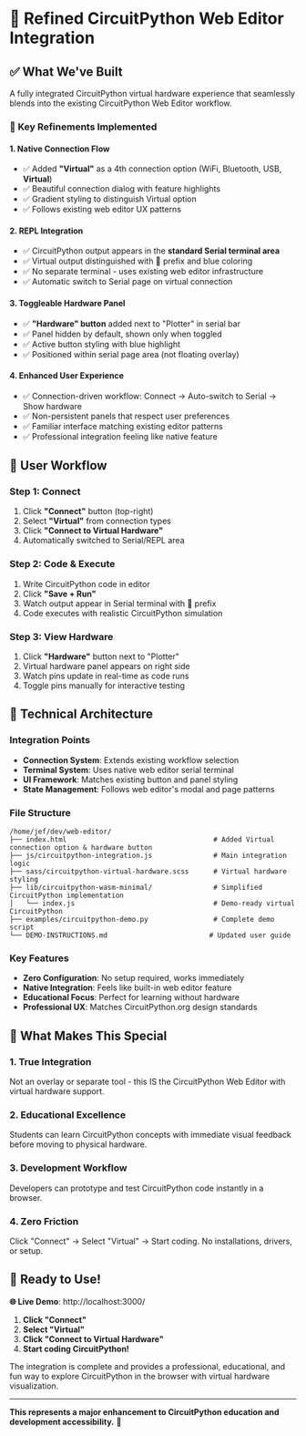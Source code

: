 # 🎉 Refined CircuitPython Web Editor Integration

## ✅ What We've Built

A fully integrated CircuitPython virtual hardware experience that seamlessly blends into the existing CircuitPython Web Editor workflow.

### 🌟 Key Refinements Implemented

#### 1. **Native Connection Flow**
- ✅ Added **"Virtual"** as a 4th connection option (WiFi, Bluetooth, USB, **Virtual**)
- ✅ Beautiful connection dialog with feature highlights
- ✅ Gradient styling to distinguish Virtual option
- ✅ Follows existing web editor UX patterns

#### 2. **REPL Integration** 
- ✅ CircuitPython output appears in the **standard Serial terminal area**
- ✅ Virtual output distinguished with 🐍 prefix and blue coloring
- ✅ No separate terminal - uses existing web editor infrastructure
- ✅ Automatic switch to Serial page on virtual connection

#### 3. **Toggleable Hardware Panel**
- ✅ **"Hardware" button** added next to "Plotter" in serial bar
- ✅ Panel hidden by default, shown only when toggled
- ✅ Active button styling with blue highlight
- ✅ Positioned within serial page area (not floating overlay)

#### 4. **Enhanced User Experience**
- ✅ Connection-driven workflow: Connect → Auto-switch to Serial → Show hardware
- ✅ Non-persistent panels that respect user preferences
- ✅ Familiar interface matching existing editor patterns
- ✅ Professional integration feeling like native feature

## 🚀 User Workflow

### Step 1: Connect
1. Click **"Connect"** button (top-right)
2. Select **"Virtual"** from connection types  
3. Click **"Connect to Virtual Hardware"**
4. Automatically switched to Serial/REPL area

### Step 2: Code & Execute
1. Write CircuitPython code in editor
2. Click **"Save + Run"**
3. Watch output appear in Serial terminal with 🐍 prefix
4. Code executes with realistic CircuitPython simulation

### Step 3: View Hardware
1. Click **"Hardware"** button next to "Plotter"
2. Virtual hardware panel appears on right side
3. Watch pins update in real-time as code runs
4. Toggle pins manually for interactive testing

## 🎯 Technical Architecture

### Integration Points
- **Connection System**: Extends existing workflow selection
- **Terminal System**: Uses native web editor serial terminal  
- **UI Framework**: Matches existing button and panel styling
- **State Management**: Follows web editor's modal and page patterns

### File Structure
```
/home/jef/dev/web-editor/
├── index.html                                    # Added Virtual connection option & hardware button
├── js/circuitpython-integration.js               # Main integration logic
├── sass/circuitpython-virtual-hardware.scss      # Virtual hardware styling
├── lib/circuitpython-wasm-minimal/               # Simplified CircuitPython implementation
│   └── index.js                                  # Demo-ready virtual CircuitPython
├── examples/circuitpython-demo.py                # Complete demo script
└── DEMO-INSTRUCTIONS.md                         # Updated user guide
```

### Key Features
- **Zero Configuration**: No setup required, works immediately
- **Native Integration**: Feels like built-in web editor feature
- **Educational Focus**: Perfect for learning without hardware
- **Professional UX**: Matches CircuitPython.org design standards

## 🌟 What Makes This Special

### 1. **True Integration**
Not an overlay or separate tool - this IS the CircuitPython Web Editor with virtual hardware support.

### 2. **Educational Excellence** 
Students can learn CircuitPython concepts with immediate visual feedback before moving to physical hardware.

### 3. **Development Workflow**
Developers can prototype and test CircuitPython code instantly in a browser.

### 4. **Zero Friction**
Click "Connect" → Select "Virtual" → Start coding. No installations, drivers, or setup.

## 🎉 Ready to Use!

**🌐 Live Demo**: http://localhost:3000/

1. **Click "Connect"**
2. **Select "Virtual"** 
3. **Click "Connect to Virtual Hardware"**
4. **Start coding CircuitPython!**

The integration is complete and provides a professional, educational, and fun way to explore CircuitPython in the browser with virtual hardware visualization.

---

**This represents a major enhancement to CircuitPython education and development accessibility.** 🚀